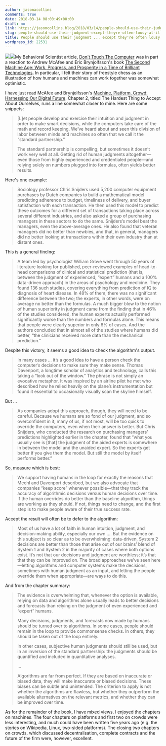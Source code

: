 ```yaml
---
author: jasonacollins
comments: true
date: 2018-03-14 08:00:49+00:00
draft: no
link: https://jasoncollins.blog/2018/03/14/people-should-use-their-judgment-except-theyre-often-lousy-at-it/
slug: people-should-use-their-judgment-except-theyre-often-lousy-at-it
title: People should use their judgment ... except they're often lousy at it
wordpress_id: 22531
---
```


[![](//ws-na.amazon-adsystem.com/widgets/q?_encoding=UTF8&ASIN=0393254291&Format=_SL250_&ID=AsinImage&MarketPlace=US&ServiceVersion=20070822&WS=1&tag=evolvieconom-20)](https://www.amazon.com/Machine-Platform-Crowd-Harnessing-Digital/dp/0393254291/ref=as_li_ss_il?_encoding=UTF8&qid=&sr=&linkCode=li3&tag=evolvieconom-20&linkId=690b21c904dbbf1f0796d0a49993771f)![](https://ir-na.amazon-adsystem.com/e/ir?t=evolvieconom-20&l=li3&o=1&a=0393254291)My Behavioral Scientist article, [Don't Touch The Computer](http://behavioralscientist.org/dont-touch-computer/) was in part a reaction to Andrew McAfee and Eric Brynjolfsson's book [The Second Machine Age: Work, Progress, and Prosperity in a Time of Brilliant Technologies](http://amzn.to/2FfRcnd). In particular, I felt their story of freestyle chess as an illustration of how humans and machines can work together was somewhat optimistic.

I have just read McAfee and Brynjolfsson's [Machine, Platform, Crowd: Harnessing Our Digital Future](http://amzn.to/2oSkBZF). Chapter 2, titled The Hardest Thing to Accept About Ourselves, runs a line somewhat closer to mine. Here are some snippets:


<blockquote>[L]et people develop and exercise their intuition and judgment in order to make smart decisions, while the computers take care of the math and record keeping. We’ve heard about and seen this division of labor between minds and machines so often that we call it the “standard partnership.”

The standard partnership is compelling, but sometimes it doesn’t work very well at all. Getting rid of human judgments altogether—even those from highly experienced and credentialed people—and relying solely on numbers plugged into formulas, often yields better results.</blockquote>


Here's one example:


<blockquote>Sociology professor Chris Snijders used 5,200 computer equipment purchases by Dutch companies to build a mathematical model predicting adherence to budget, timeliness of delivery, and buyer satisfaction with each transaction. He then used this model to predict these outcomes for a different set of transactions taking place across several different industries, and also asked a group of purchasing managers in these sectors to do the same. Snijders’s model beat the managers, even the above-average ones. He also found that veteran managers did no better than newbies, and that, in general, managers did no better looking at transactions within their own industry than at distant ones.</blockquote>


This is a general finding:


<blockquote>A team led by psychologist William Grove went through 50 years of literature looking for published, peer-reviewed examples of head-to-head comparisons of clinical and statistical prediction (that is, between the judgment of experienced, “expert” humans and a 100% data-driven approach) in the areas of psychology and medicine. They found 136 such studies, covering everything from prediction of IQ to diagnosis of heart disease. In 48% of them, there was no significant difference between the two; the experts, in other words, were on average no better than the formulas. A much bigger blow to the notion of human superiority in judgment came from the finding that in 46% of the studies considered, the human experts actually performed significantly worse than the numbers and formulas alone. This means that people were clearly superior in only 6% of cases. And the authors concluded that in almost all of the studies where humans did better, “the clinicians received more data than the mechanical prediction.”</blockquote>


Despite this victory, it seems a good idea to check the algorithm's output.


<blockquote>In many cases ... it’s a good idea to have a person check the computer’s decisions to make sure they make sense. Thomas Davenport, a longtime scholar of analytics and technology, calls this taking a “look out of the window.” The phrase is not simply an evocative metaphor. It was inspired by an airline pilot he met who described how he relied heavily on the plane’s instrumentation but found it essential to occasionally visually scan the skyline himself.</blockquote>


But ...


<blockquote>As companies adopt this approach, though, they will need to be careful. Because we humans are so fond of our judgment, and so overconfident in it, many of us, if not most, will be too quick to override the computers, even when their answer is better. But Chris Snijders, who conducted the research on purchasing managers’ predictions highlighted earlier in the chapter, found that “what you usually see is [that] the judgment of the aided experts is somewhere in between the model and the unaided expert. So the experts get better if you give them the model. But still the model by itself performs better.”</blockquote>


So, measure which is best:


<blockquote>We support having humans in the loop for exactly the reasons that Meehl and Davenport described, but we also advocate that companies “keep score” whenever possible—that they track the accuracy of algorithmic decisions versus human decisions over time. If the human overrides do better than the baseline algorithm, things are working as they should. If not, things need to change, and the first step is to make people aware of their true success rate.</blockquote>


Accept the result will often be to defer to the algorithm:


<blockquote>Most of us have a lot of faith in human intuition, judgment, and decision-making ability, especially our own .... But the evidence on this subject is so clear as to be overwhelming: data-driven, System 2 decisions are better than those that arise out of our brains’ blend of System 1 and System 2 in the majority of cases where both options exist. It’s not that our decisions and judgment are worthless; it’s that that they can be improved on. The broad approaches we’ve seen here—letting algorithms and computer systems make the decisions, sometimes with human judgment as an input, and letting the people override them when appropriate—are ways to do this.</blockquote>


And from the chapter summary:


<blockquote>The evidence is overwhelming that, whenever the option is available, relying on data and algorithms alone usually leads to better decisions and forecasts than relying on the judgment of even experienced and “expert” humans.

Many decisions, judgments, and forecasts now made by humans should be turned over to algorithms. In some cases, people should remain in the loop to provide commonsense checks. In others, they should be taken out of the loop entirely.

In other cases, subjective human judgments should still be used, but in an inversion of the standard partnership: the judgments should be quantified and included in quantitative analyses.

...

Algorithms are far from perfect. If they are based on inaccurate or biased data, they will make inaccurate or biased decisions. These biases can be subtle and unintended. The criterion to apply is not whether the algorithms are flawless, but whether they outperform the available alternatives on the relevant metrics, and whether they can be improved over time.</blockquote>


As for the remainder of the book, I have mixed views. I enjoyed the chapters on machines. The four chapters on platforms and first two on crowds were less interesting, and much could have been written five years ago (e.g. the stories on Wikipedia, Linux, two-sided platforms). The closing two chapters on crowds, which discussed decentralisation, complete contracts and the future of the firm were, however, excellent.


